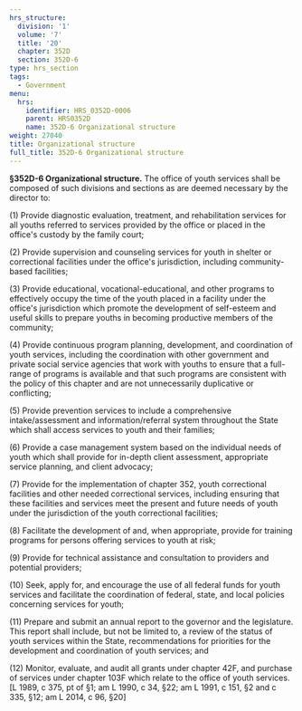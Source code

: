 ```yaml
---
hrs_structure:
  division: '1'
  volume: '7'
  title: '20'
  chapter: 352D
  section: 352D-6
type: hrs_section
tags:
  - Government
menu:
  hrs:
    identifier: HRS_0352D-0006
    parent: HRS0352D
    name: 352D-6 Organizational structure
weight: 27040
title: Organizational structure
full_title: 352D-6 Organizational structure
---
```

**§352D-6 Organizational structure.** The office of youth services shall be composed of such divisions and sections as are deemed necessary by the director to:

(1) Provide diagnostic evaluation, treatment, and rehabilitation services for all youths referred to services provided by the office or placed in the office's custody by the family court;

(2) Provide supervision and counseling services for youth in shelter or correctional facilities under the office's jurisdiction, including community-based facilities;

(3) Provide educational, vocational-educational, and other programs to effectively occupy the time of the youth placed in a facility under the office's jurisdiction which promote the development of self-esteem and useful skills to prepare youths in becoming productive members of the community;

(4) Provide continuous program planning, development, and coordination of youth services, including the coordination with other government and private social service agencies that work with youths to ensure that a full-range of programs is available and that such programs are consistent with the policy of this chapter and are not unnecessarily duplicative or conflicting;

(5) Provide prevention services to include a comprehensive intake/assessment and information/referral system throughout the State which shall access services to youth and their families;

(6) Provide a case management system based on the individual needs of youth which shall provide for in-depth client assessment, appropriate service planning, and client advocacy;

(7) Provide for the implementation of chapter 352, youth correctional facilities and other needed correctional services, including ensuring that these facilities and services meet the present and future needs of youth under the jurisdiction of the youth correctional facilities;

(8) Facilitate the development of and, when appropriate, provide for training programs for persons offering services to youth at risk;

(9) Provide for technical assistance and consultation to providers and potential providers;

(10) Seek, apply for, and encourage the use of all federal funds for youth services and facilitate the coordination of federal, state, and local policies concerning services for youth;

(11) Prepare and submit an annual report to the governor and the legislature. This report shall include, but not be limited to, a review of the status of youth services within the State, recommendations for priorities for the development and coordination of youth services; and

(12) Monitor, evaluate, and audit all grants under chapter 42F, and purchase of services under chapter 103F which relate to the office of youth services. [L 1989, c 375, pt of §1; am L 1990, c 34, §22; am L 1991, c 151, §2 and c 335, §12; am L 2014, c 96, §20]